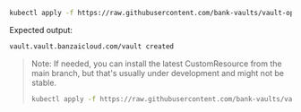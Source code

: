 ---
---
```bash
kubectl apply -f https://raw.githubusercontent.com/bank-vaults/vault-operator/v{{< param "latest_version" >}}/deploy/cr-raft.yaml
```

Expected output:

```bash
vault.vault.banzaicloud.com/vault created
```

> Note: If needed, you can install the latest CustomResource from the main branch, but that's usually under development and might not be stable.
>
> ```bash
> kubectl apply -f https://raw.githubusercontent.com/bank-vaults/vault-operator/main/deploy/examples/cr-raft.yaml
> ```

